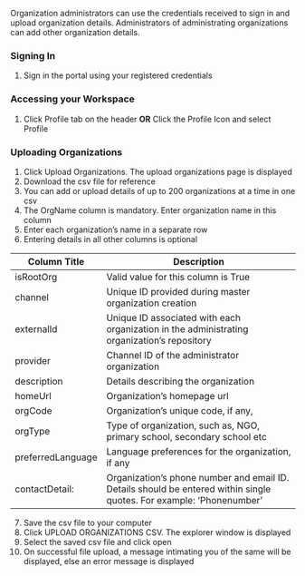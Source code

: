 Organization administrators can use the credentials received to sign in and upload organization details. Administrators of administrating organizations can add other organization details.

### Signing In
1. Sign in the portal using your registered credentials

### Accessing your Workspace
1. Click Profile tab on the header
			**OR**
   Click the Profile Icon and select Profile
   
### Uploading Organizations
1. Click Upload Organizations. The upload organizations page is displayed
1. Download the csv file for reference
1. You can add or upload details of up to 200 organizations at a time in one csv
1. The OrgName column is mandatory. Enter organization name in this column
1. Enter each organization’s name in a separate row
1. Entering details in all other columns is optional

Column Title | Description
-------------|------------
 isRootOrg	| Valid value for this column is True
channel |Unique ID provided during master organization creation
externalId | Unique ID associated with each organization in the administrating organization’s repository
provider | Channel ID of the administrator organization
description |Details describing the organization
homeUrl |Organization’s homepage url
orgCode | Organization’s unique code, if any,
orgType | Type of organization, such as, NGO, primary school, secondary school etc
preferredLanguage   | Language preferences for the organization, if any
contactDetail:  | Organization’s phone number and email ID. Details should be entered within single quotes. For example: ‘Phonenumber’

7. Save the csv file to your computer
8. Click UPLOAD ORGANIZATIONS CSV. The explorer window is displayed
9. Select the saved csv file and click open
10. On successful file upload, a message intimating you of the same will be displayed, else an error message is displayed
